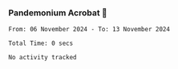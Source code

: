 ### Pandemonium Acrobat 🤸

<!--START_SECTION:waka-->

```all_time
From: 06 November 2024 - To: 13 November 2024

Total Time: 0 secs

No activity tracked
```

<!--END_SECTION:waka-->
